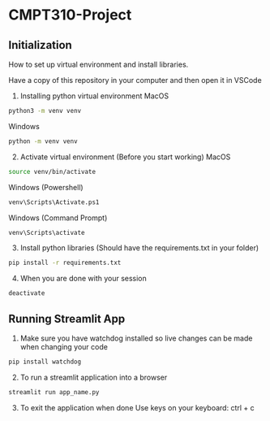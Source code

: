 # CMPT310-Project

## Initialization
How to set up virtual environment and install libraries.

Have a copy of this repository in your computer and then open it in VSCode
1. Installing python virtual environment
MacOS
```bash
python3 -m venv venv
```

Windows
```bash
python -m venv venv
```

2. Activate virtual environment (Before you start working)
MacOS
```bash
source venv/bin/activate
```

Windows (Powershell)
```bash
venv\Scripts\Activate.ps1
```

Windows (Command Prompt)
```bash
venv\Scripts\activate
```

3. Install python libraries (Should have the requirements.txt in your folder)
```bash
pip install -r requirements.txt
```

4. When you are done with your session
```bash
deactivate
```

## Running Streamlit App
1. Make sure you have watchdog installed so live changes can be made when changing your code
```bash
pip install watchdog
```

2. To run a streamlit application into a browser
```bash
streamlit run app_name.py
```

3. To exit the application when done
Use keys on your keyboard: ctrl + c
